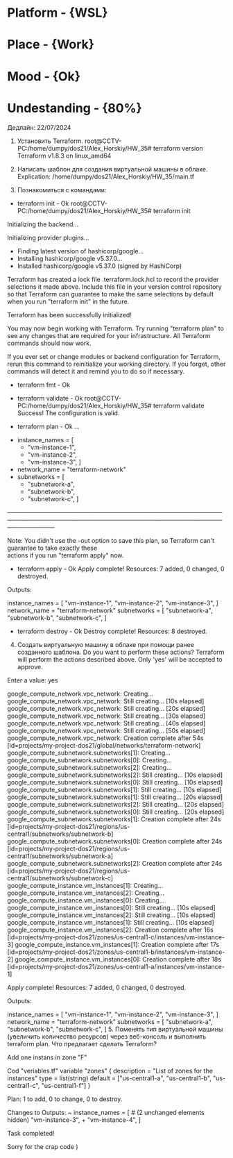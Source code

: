 # Platform     - {WSL}
# Place        - {Work}
# Mood         - {Ok}
# Undestanding - {80%}

Дедлайн: 22/07/2024

1. Установить Terraform.
root@CCTV-PC:/home/dumpy/dos21/Alex_Horskiy/HW_35# terraform version
Terraform v1.8.3
on linux_amd64

2. Написать шаблон для создания виртуальной машины в облаке.
Explication: /home/dumpy/dos21/Alex_Horskiy/HW_35/main.tf

3. Познакомиться с командами:
- terraform init     - Ok
root@CCTV-PC:/home/dumpy/dos21/Alex_Horskiy/HW_35# terraform init

Initializing the backend...

Initializing provider plugins...
- Finding latest version of hashicorp/google...
- Installing hashicorp/google v5.37.0...
- Installed hashicorp/google v5.37.0 (signed by HashiCorp)

Terraform has created a lock file .terraform.lock.hcl to record the provider
selections it made above. Include this file in your version control repository
so that Terraform can guarantee to make the same selections by default when
you run "terraform init" in the future.

Terraform has been successfully initialized!

You may now begin working with Terraform. Try running "terraform plan" to see
any changes that are required for your infrastructure. All Terraform commands
should now work.

If you ever set or change modules or backend configuration for Terraform,
rerun this command to reinitialize your working directory. If you forget, other
commands will detect it and remind you to do so if necessary.
- terraform fmt      - Ok

- terraform validate - Ok
root@CCTV-PC:/home/dumpy/dos21/Alex_Horskiy/HW_35# terraform validate
Success! The configuration is valid.

- terraform plan     - Ok
...
 + instance_names = [
      + "vm-instance-1",
      + "vm-instance-2",
      + "vm-instance-3",
    ]
  + network_name   = "terraform-network"
  + subnetworks    = [
      + "subnetwork-a",
      + "subnetwork-b",
      + "subnetwork-c",
    ]

─────────────────────────────────────────────────────────────────────────────────────────────────────────────── 

Note: You didn't use the -out option to save this plan, so Terraform can't guarantee to take exactly these      
actions if you run "terraform apply" now.

- terraform apply    - Ok
Apply complete! Resources: 7 added, 0 changed, 0 destroyed.

Outputs:

instance_names = [
  "vm-instance-1",
  "vm-instance-2",
  "vm-instance-3",
]
network_name = "terraform-network"
subnetworks = [
  "subnetwork-a",
  "subnetwork-b",
  "subnetwork-c",
]
- terraform destroy  - Ok
Destroy complete! Resources: 8 destroyed.

4. Создать виртуальную машину в облаке при помощи ранее созданного шаблона.
Do you want to perform these actions?
  Terraform will perform the actions described above.
  Only 'yes' will be accepted to approve.

  Enter a value: yes

google_compute_network.vpc_network: Creating...
google_compute_network.vpc_network: Still creating... [10s elapsed]
google_compute_network.vpc_network: Still creating... [20s elapsed]
google_compute_network.vpc_network: Still creating... [30s elapsed]
google_compute_network.vpc_network: Still creating... [40s elapsed]
google_compute_network.vpc_network: Still creating... [50s elapsed]
google_compute_network.vpc_network: Creation complete after 54s [id=projects/my-project-dos21/global/networks/terraform-network]
google_compute_subnetwork.subnetworks[1]: Creating...
google_compute_subnetwork.subnetworks[0]: Creating...
google_compute_subnetwork.subnetworks[2]: Creating...
google_compute_subnetwork.subnetworks[2]: Still creating... [10s elapsed]
google_compute_subnetwork.subnetworks[0]: Still creating... [10s elapsed]
google_compute_subnetwork.subnetworks[1]: Still creating... [10s elapsed]
google_compute_subnetwork.subnetworks[1]: Still creating... [20s elapsed]
google_compute_subnetwork.subnetworks[2]: Still creating... [20s elapsed]
google_compute_subnetwork.subnetworks[0]: Still creating... [20s elapsed]
google_compute_subnetwork.subnetworks[1]: Creation complete after 24s [id=projects/my-project-dos21/regions/us-central1/subnetworks/subnetwork-b]
google_compute_subnetwork.subnetworks[0]: Creation complete after 24s [id=projects/my-project-dos21/regions/us-central1/subnetworks/subnetwork-a]
google_compute_subnetwork.subnetworks[2]: Creation complete after 24s [id=projects/my-project-dos21/regions/us-central1/subnetworks/subnetwork-c]
google_compute_instance.vm_instances[1]: Creating...
google_compute_instance.vm_instances[2]: Creating...
google_compute_instance.vm_instances[0]: Creating...
google_compute_instance.vm_instances[0]: Still creating... [10s elapsed]
google_compute_instance.vm_instances[2]: Still creating... [10s elapsed]
google_compute_instance.vm_instances[1]: Still creating... [10s elapsed]
google_compute_instance.vm_instances[2]: Creation complete after 16s [id=projects/my-project-dos21/zones/us-central1-c/instances/vm-instance-3]
google_compute_instance.vm_instances[1]: Creation complete after 17s [id=projects/my-project-dos21/zones/us-central1-b/instances/vm-instance-2]
google_compute_instance.vm_instances[0]: Creation complete after 18s [id=projects/my-project-dos21/zones/us-central1-a/instances/vm-instance-1]

Apply complete! Resources: 7 added, 0 changed, 0 destroyed.

Outputs:

instance_names = [
  "vm-instance-1",
  "vm-instance-2",
  "vm-instance-3",
]
network_name = "terraform-network"
subnetworks = [
  "subnetwork-a",
  "subnetwork-b",
  "subnetwork-c",
]
5. Поменять тип виртуальной машины (увеличить количество ресурсов) через веб-консоль и выполнить terraform plan. Что предлагает сделать Terraform?

Add one instans in zone "F"

Cod "veriables.tf"
variable "zones" {
  description = "List of zones for the instances"
  type        = list(string)
  default     = ["us-central1-a", "us-central1-b", "us-central1-c", "us-central1-f"]
}


Plan: 1 to add, 0 to change, 0 to destroy.

Changes to Outputs:
  ~ instance_names = [
        # (2 unchanged elements hidden)
        "vm-instance-3",
      + "vm-instance-4",
    ]

Task completed!

Sorry for the crap code )